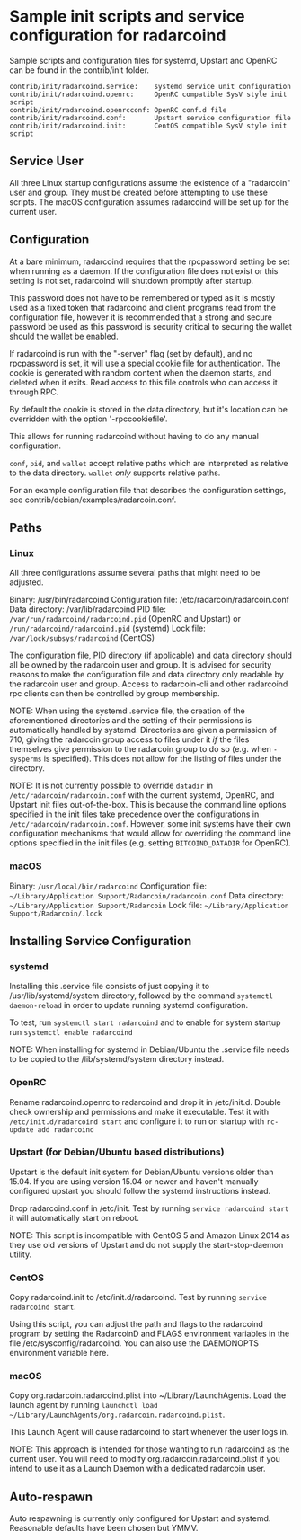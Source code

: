 Sample init scripts and service configuration for radarcoind
==========================================================

Sample scripts and configuration files for systemd, Upstart and OpenRC
can be found in the contrib/init folder.

    contrib/init/radarcoind.service:    systemd service unit configuration
    contrib/init/radarcoind.openrc:     OpenRC compatible SysV style init script
    contrib/init/radarcoind.openrcconf: OpenRC conf.d file
    contrib/init/radarcoind.conf:       Upstart service configuration file
    contrib/init/radarcoind.init:       CentOS compatible SysV style init script

Service User
---------------------------------

All three Linux startup configurations assume the existence of a "radarcoin" user
and group.  They must be created before attempting to use these scripts.
The macOS configuration assumes radarcoind will be set up for the current user.

Configuration
---------------------------------

At a bare minimum, radarcoind requires that the rpcpassword setting be set
when running as a daemon.  If the configuration file does not exist or this
setting is not set, radarcoind will shutdown promptly after startup.

This password does not have to be remembered or typed as it is mostly used
as a fixed token that radarcoind and client programs read from the configuration
file, however it is recommended that a strong and secure password be used
as this password is security critical to securing the wallet should the
wallet be enabled.

If radarcoind is run with the "-server" flag (set by default), and no rpcpassword is set,
it will use a special cookie file for authentication. The cookie is generated with random
content when the daemon starts, and deleted when it exits. Read access to this file
controls who can access it through RPC.

By default the cookie is stored in the data directory, but it's location can be overridden
with the option '-rpccookiefile'.

This allows for running radarcoind without having to do any manual configuration.

`conf`, `pid`, and `wallet` accept relative paths which are interpreted as
relative to the data directory. `wallet` *only* supports relative paths.

For an example configuration file that describes the configuration settings,
see contrib/debian/examples/radarcoin.conf.

Paths
---------------------------------

### Linux

All three configurations assume several paths that might need to be adjusted.

Binary:              /usr/bin/radarcoind
Configuration file:  /etc/radarcoin/radarcoin.conf
Data directory:      /var/lib/radarcoind
PID file:            `/var/run/radarcoind/radarcoind.pid` (OpenRC and Upstart) or `/run/radarcoind/radarcoind.pid` (systemd)
Lock file:           `/var/lock/subsys/radarcoind` (CentOS)

The configuration file, PID directory (if applicable) and data directory
should all be owned by the radarcoin user and group.  It is advised for security
reasons to make the configuration file and data directory only readable by the
radarcoin user and group.  Access to radarcoin-cli and other radarcoind rpc clients
can then be controlled by group membership.

NOTE: When using the systemd .service file, the creation of the aforementioned
directories and the setting of their permissions is automatically handled by
systemd. Directories are given a permission of 710, giving the radarcoin group
access to files under it _if_ the files themselves give permission to the
radarcoin group to do so (e.g. when `-sysperms` is specified). This does not allow
for the listing of files under the directory.

NOTE: It is not currently possible to override `datadir` in
`/etc/radarcoin/radarcoin.conf` with the current systemd, OpenRC, and Upstart init
files out-of-the-box. This is because the command line options specified in the
init files take precedence over the configurations in
`/etc/radarcoin/radarcoin.conf`. However, some init systems have their own
configuration mechanisms that would allow for overriding the command line
options specified in the init files (e.g. setting `BITCOIND_DATADIR` for
OpenRC).

### macOS

Binary:              `/usr/local/bin/radarcoind`
Configuration file:  `~/Library/Application Support/Radarcoin/radarcoin.conf`
Data directory:      `~/Library/Application Support/Radarcoin`
Lock file:           `~/Library/Application Support/Radarcoin/.lock`

Installing Service Configuration
-----------------------------------

### systemd

Installing this .service file consists of just copying it to
/usr/lib/systemd/system directory, followed by the command
`systemctl daemon-reload` in order to update running systemd configuration.

To test, run `systemctl start radarcoind` and to enable for system startup run
`systemctl enable radarcoind`

NOTE: When installing for systemd in Debian/Ubuntu the .service file needs to be copied to the /lib/systemd/system directory instead.

### OpenRC

Rename radarcoind.openrc to radarcoind and drop it in /etc/init.d.  Double
check ownership and permissions and make it executable.  Test it with
`/etc/init.d/radarcoind start` and configure it to run on startup with
`rc-update add radarcoind`

### Upstart (for Debian/Ubuntu based distributions)

Upstart is the default init system for Debian/Ubuntu versions older than 15.04. If you are using version 15.04 or newer and haven't manually configured upstart you should follow the systemd instructions instead.

Drop radarcoind.conf in /etc/init.  Test by running `service radarcoind start`
it will automatically start on reboot.

NOTE: This script is incompatible with CentOS 5 and Amazon Linux 2014 as they
use old versions of Upstart and do not supply the start-stop-daemon utility.

### CentOS

Copy radarcoind.init to /etc/init.d/radarcoind. Test by running `service radarcoind start`.

Using this script, you can adjust the path and flags to the radarcoind program by
setting the RadarcoinD and FLAGS environment variables in the file
/etc/sysconfig/radarcoind. You can also use the DAEMONOPTS environment variable here.

### macOS

Copy org.radarcoin.radarcoind.plist into ~/Library/LaunchAgents. Load the launch agent by
running `launchctl load ~/Library/LaunchAgents/org.radarcoin.radarcoind.plist`.

This Launch Agent will cause radarcoind to start whenever the user logs in.

NOTE: This approach is intended for those wanting to run radarcoind as the current user.
You will need to modify org.radarcoin.radarcoind.plist if you intend to use it as a
Launch Daemon with a dedicated radarcoin user.

Auto-respawn
-----------------------------------

Auto respawning is currently only configured for Upstart and systemd.
Reasonable defaults have been chosen but YMMV.

